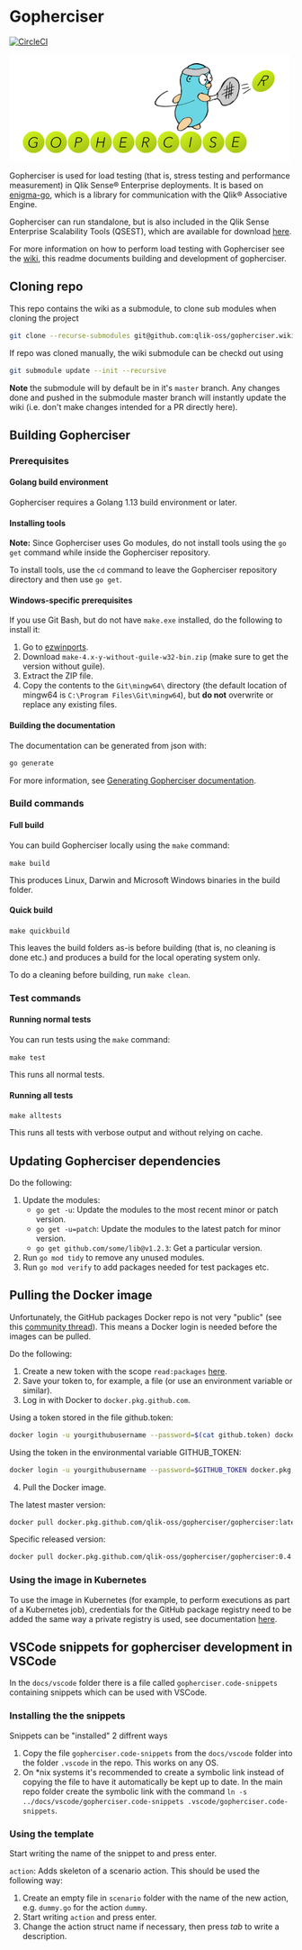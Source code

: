 # Gopherciser

[![CircleCI](https://circleci.com/gh/qlik-oss/gopherciser.svg?style=svg)](https://circleci.com/gh/qlik-oss/gopherciser)

![Gopherciser logo](docs/images/logo.png)

Gopherciser is used for load testing (that is, stress testing and performance measurement) in Qlik Sense® Enterprise deployments. It is based on [enigma-go](https://github.com/qlik-oss/enigma-go), which is a library for communication with the Qlik® Associative Engine. 

Gopherciser can run standalone, but is also included in the Qlik Sense Enterprise Scalability Tools (QSEST), which are available for download [here](https://community.qlik.com/t5/Qlik-Scalability/Qlik-Sense-Enterprise-Scalability-Tools/gpm-p/1579916).

For more information on how to perform load testing with Gopherciser see the [wiki](https://github.com/qlik-oss/gopherciser/wiki/introduction), this readme documents building and development of gopherciser.

## Cloning repo

This repo contains the wiki as a submodule, to clone sub modules when cloning the project 

```bash
git clone --recurse-submodules git@github.com:qlik-oss/gopherciser.wiki.git
```

If repo was cloned manually, the wiki submodule can be checkd out using

```bash
git submodule update --init --recursive
```

**Note**  the submodule will by default be in it's `master` branch. Any changes done and pushed in the submodule master branch will instantly update the wiki (i.e. don't make changes intended for a PR directly here).

## Building Gopherciser

### Prerequisites

#### Golang build environment

Gopherciser requires a Golang 1.13 build environment or later.

#### Installing tools

**Note:** Since Gopherciser uses Go modules, do not install tools using the `go get` command while inside the Gopherciser repository. 

To install tools, use the `cd` command to leave the Gopherciser repository directory and then use `go get`.

#### Windows-specific prerequisites

If you use Git Bash, but do not have `make.exe` installed, do the following to install it: 

1. Go to [ezwinports](https://sourceforge.net/projects/ezwinports/).
2. Download `make-4.x-y-without-guile-w32-bin.zip` (make sure to get the version without guile).
3. Extract the ZIP file.
4. Copy the contents to the `Git\mingw64\` directory (the default location of mingw64 is `C:\Program Files\Git\mingw64`), but **do not** overwrite or replace any existing files.

#### Building the documentation

The documentation can be generated from json with:
```bash
go generate
```
For more information, see [Generating Gopherciser documentation](./generatedocs/README.md).

### Build commands

#### Full build

You can build Gopherciser locally using the `make` command:

`make build`

This produces Linux, Darwin and Microsoft Windows binaries in the build folder.

#### Quick build

`make quickbuild`

This leaves the build folders as-is before building (that is, no cleaning is done etc.) and produces a build for the local operating system only. 

To do a cleaning before building, run `make clean`. 

### Test commands

#### Running normal tests

You can run tests using the `make` command:

`make test`

This runs all normal tests.

#### Running all tests

`make alltests`

This runs all tests with verbose output and without relying on cache.

## Updating Gopherciser dependencies

Do the following:

1. Update the modules:
   * `go get -u`: Update the modules to the  most recent minor or patch version.
   * `go get -u=patch`: Update the modules to the latest patch for minor version.
   * `go get github.com/some/lib@v1.2.3`: Get a particular version.
2. Run `go mod tidy` to remove any unused modules.
3. Run `go mod verify` to add packages needed for test packages etc.

## Pulling the Docker image

Unfortunately, the GitHub packages Docker repo is not very "public" (see this [community thread](https://github.community/t5/GitHub-Actions/docker-pull-from-public-GitHub-Package-Registry-fail-with-quot/td-p/32782)). This means a Docker login is needed before the images can be pulled. 

Do the following:

1. Create a new token with the scope `read:packages` [here](https://github.com/settings/tokens).
2. Save your token to, for example, a file (or use an environment variable or similar).
3. Log in with Docker to `docker.pkg.github.com`.

Using a token stored in the file github.token: 

```bash
docker login -u yourgithubusername --password=$(cat github.token) docker.pkg.github.com
```

Using the token in the environmental variable GITHUB_TOKEN:

```bash
docker login -u yourgithubusername --password=$GITHUB_TOKEN docker.pkg.github.com
```

4. Pull the Docker image.

The latest master version:

```bash
docker pull docker.pkg.github.com/qlik-oss/gopherciser/gopherciser:latest
```

Specific released version:

```bash
docker pull docker.pkg.github.com/qlik-oss/gopherciser/gopherciser:0.4.10
```

### Using the image in Kubernetes

To use the image in Kubernetes (for example, to perform executions as part of a Kubernetes job), credentials for the GitHub package registry need to be added the same way a private registry is used, see documentation [here](https://kubernetes.io/docs/tasks/configure-pod-container/pull-image-private-registry/).

## VSCode snippets for gopherciser development in VSCode

In the `docs/vscode` folder there is a file called `gopherciser.code-snippets` containing snippets which can be used with VSCode.

### Installing the the snippets

Snippets can be "installed" 2 diffrent ways

1. Copy the file `gopherciser.code-snippets` from the `docs/vscode` folder into the folder `.vscode` in the repo. This works on any OS.
2. On *nix systems it's recommended to create a symbolic link instead of copying the file to have it automatically be kept up to date. In the main repo folder create the symbolic link with the command `ln -s ../docs/vscode/gopherciser.code-snippets .vscode/gopherciser.code-snippets`.

### Using the template

Start writing the name of the snippet to and press enter.

`action`: Adds skeleton of a scenario action. This should be used the following way:

1. Create an empty file in `scenario` folder with the name of the new action, e.g. `dummy.go` for the action `dummy`.
2. Start writing `action` and press enter.
3. Change the action struct name if necessary, then press *tab* to write a description.